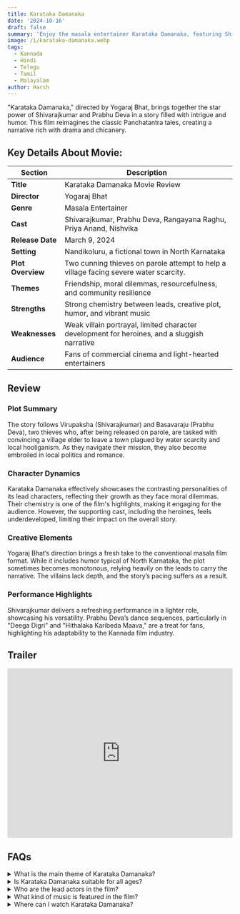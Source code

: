 ```yaml
---
title: Karataka Damanaka
date: '2024-10-16'
draft: false
summary: 'Enjoy the masala entertainer Karataka Damanaka, featuring Shivarajkumar and Prabhu Deva'
image: /i/karataka-damanaka.webp
tags:
  - Kannada
  - Hindi
  - Telegu
  - Tamil
  - Malayalam
author: Harsh
---
```


"Karataka Damanaka," directed by Yogaraj Bhat, brings together the star power of Shivarajkumar and Prabhu Deva in a story filled with intrigue and humor. This film reimagines the classic Panchatantra tales, creating a narrative rich with drama and chicanery.

## Key Details About Movie:

| **Section**           | **Description**                                                                                  |
|-----------------------|----------------------------------------------------------------------------------------------|
| **Title**             | Karataka Damanaka Movie Review                                                              |
| **Director**          | Yogaraj Bhat                                                                                |
| **Genre**             | Masala Entertainer                                                                          |
| **Cast**              | Shivarajkumar, Prabhu Deva, Rangayana Raghu, Priya Anand, Nishvika                         |
| **Release Date**      | March 9, 2024                                                                                |
| **Setting**           | Nandikoluru, a fictional town in North Karnataka                                             |
| **Plot Overview**     | Two cunning thieves on parole attempt to help a village facing severe water scarcity.        |
| **Themes**            | Friendship, moral dilemmas, resourcefulness, and community resilience                        |
| **Strengths**         | Strong chemistry between leads, creative plot, humor, and vibrant music                      |
| **Weaknesses**        | Weak villain portrayal, limited character development for heroines, and a sluggish narrative   |
| **Audience**          | Fans of commercial cinema and light-hearted entertainers                                      |

## Review

### Plot Summary

The story follows Virupaksha (Shivarajkumar) and Basavaraju (Prabhu Deva), two thieves who, after being released on parole, are tasked with convincing a village elder to leave a town plagued by water scarcity and local hooliganism. As they navigate their mission, they also become embroiled in local politics and romance.

### Character Dynamics

Karataka Damanaka effectively showcases the contrasting personalities of its lead characters, reflecting their growth as they face moral dilemmas. Their chemistry is one of the film's highlights, making it engaging for the audience. However, the supporting cast, including the heroines, feels underdeveloped, limiting their impact on the overall story.

### Creative Elements

Yogaraj Bhat’s direction brings a fresh take to the conventional masala film format. While it includes humor typical of North Karnataka, the plot sometimes becomes monotonous, relying heavily on the leads to carry the narrative. The villains lack depth, and the story’s pacing suffers as a result.

### Performance Highlights

Shivarajkumar delivers a refreshing performance in a lighter role, showcasing his versatility. Prabhu Deva’s dance sequences, particularly in "Deega Digri" and "Hithalaka Karibeda Maava," are a treat for fans, highlighting his adaptability to the Kannada film industry.

## Trailer

<iframe width="100%" height="380" src="https://www.youtube.com/embed/11gLtAGg0Dc?si=RVumn-ktJcYMugPH" title={title} frameborder="0" allow="accelerometer; autoplay; clipboard-write; encrypted-media; gyroscope; picture-in-picture; web-share" referrerpolicy="strict-origin-when-cross-origin" allowfullscreen></iframe>

## FAQs

<details>
  <summary>What is the main theme of Karataka Damanaka?</summary>
  <p>The film explores friendship, moral dilemmas, and community resilience amid adversity.</p>
</details>

<details>
  <summary>Is Karataka Damanaka suitable for all ages?</summary>
  <p>Yes, it is a family-friendly film that appeals to a wide audience.</p>
</details>

<details>
  <summary>Who are the lead actors in the film?</summary>
  <p>The film stars Shivarajkumar and Prabhu Deva in lead roles.</p>
</details>

<details>
  <summary>What kind of music is featured in the film?</summary>
  <p>The film features upbeat and catchy songs composed by V Harikrishna, which complement the narrative.</p>
</details>

<details>
  <summary>Where can I watch Karataka Damanaka?</summary>
  <p>The film is currently available in cinemas; check local listings for showtimes.</p>
</details>


